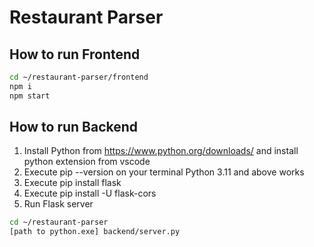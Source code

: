 # Restaurant Parser

## How to run Frontend
```bash
cd ~/restaurant-parser/frontend
npm i
npm start
```

## How to run Backend
1. Install Python from https://www.python.org/downloads/ and install python extension from vscode
2. Execute pip --version on your terminal
Python 3.11 and above works
3. Execute pip install flask
4. Execute pip install -U flask-cors
5. Run Flask server
```bash
cd ~/restaurant-parser
[path to python.exe] backend/server.py
```

